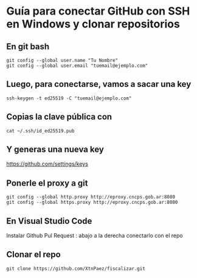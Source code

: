 # Guía para conectar GitHub con SSH en Windows y clonar repositorios

## En git bash

```
git config --global user.name "Tu Nombre"
git config --global user.email "tuemail@ejemplo.com"
```

## Luego, para conectarse, vamos a sacar una key

```
ssh-keygen -t ed25519 -C "tuemail@ejemplo.com"
```

## Copias la clave pública con

```
cat ~/.ssh/id_ed25519.pub
```

## Y generas una nueva key 

https://github.com/settings/keys

## Ponerle el proxy a git

```
git config --global http.proxy http://eproxy.cncps.gob.ar:8080
git config --global https.proxy http://eproxy.cncps.gob.ar:8080
```

## En Visual Studio Code

Instalar Github Pul Request : abajo a la derecha conectarlo con el repo

## Clonar el repo

```
git clone https://github.com/XtnPaez/fiscalizar.git
```
